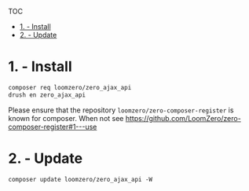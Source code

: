 TOC

- [1. - Install](#1---install)
- [2. - Update](#2---update)

# 1. - Install

```sh
composer req loomzero/zero_ajax_api
drush en zero_ajax_api
```

Please ensure that the repository `loomzero/zero-composer-register` is known for composer.
When not see https://github.com/LoomZero/zero-composer-register#1---use

# 2. - Update

```shell
composer update loomzero/zero_ajax_api -W
```